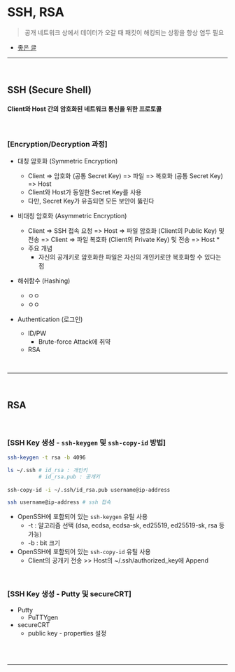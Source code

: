 # SSH, RSA
> 공개 네트워크 상에서 데이터가 오갈 때 패킷이 해킹되는 상황을 항상 염두 필요
* [좋은 글](https://medium.com/@jamessoun93/ssh란-무엇인가요-87b58c521d6f)

<hr>
<br> 

## SSH (Secure Shell)
#### Client와 Host 간의 암호화된 네트워크 통신을 위한 프로토콜

<br>

### [Encryption/Decryption 과정]
* 대칭 암호화 (Symmetric Encryption)
  * Client => 암호화 (공통 Secret Key) => 파일 => 복호화 (공통 Secret Key) => Host
  * Client와 Host가 동일한 Secret Key를 사용
  * 다만, Secret Key가 유출되면 모든 보안이 뚫린다

* 비대칭 암호화 (Asymmetric Encryption)
  * Client => SSH 접속 요청 => Host => 파일 암호화 (Client의 Public Key) 및 전송 => Client => 파일 복호화 (Client의 Private Key) 및 전송 => Host
    * 
  * 주요 개념
    * 자신의 공개키로 암호화한 파일은 자신의 개인키로만 복호화할 수 있다는 점

* 해쉬함수 (Hashing)
  * ㅇㅇ
  * ㅇㅇ 

* Authentication (로그인)
  * ID/PW
    * Brute-force Attack에 취약
  * RSA

<br>
<hr>
<br> 

## RSA
#### 

<br>

### [SSH Key 생성 - `ssh-keygen` 및 `ssh-copy-id` 방법]
```bash
ssh-keygen -t rsa -b 4096

ls ~/.ssh # id_rsa : 개인키
          # id_rsa.pub : 공개키
          
ssh-copy-id -i ~/.ssh/id_rsa.pub username@ip-address

ssh username@ip-address # ssh 접속
```
* OpenSSH에 포함되어 있는 `ssh-keygen` 유틸 사용
  * -t : 알고리즘 선택 (dsa, ecdsa, ecdsa-sk, ed25519, ed25519-sk, rsa 등 가능)
  * -b : bit 크기
* OpenSSH에 포함되어 있는 `ssh-copy-id` 유틸 사용
  * Client의 공개키 전송 >> Host의  ~/.ssh/authorized_key에 Append

<br>

### [SSH Key 생성 - Putty 및 secureCRT]
* Putty
  * PuTTYgen
* secureCRT
  * public key - properties 설정


<br>

<br>
<hr>
<br> 
